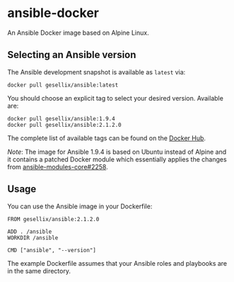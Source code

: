 # ansible-docker

An Ansible Docker image based on Alpine Linux.


## Selecting an Ansible version

The Ansible development snapshot is available as `latest` via:

    docker pull gesellix/ansible:latest

You should choose an explicit tag to select your desired version. Available are:

    docker pull gesellix/ansible:1.9.4
    docker pull gesellix/ansible:2.1.2.0

The complete list of available tags can be found on the [Docker Hub](https://hub.docker.com/r/gesellix/ansible/tags/).

_Note_: The image for Ansible 1.9.4 is based on Ubuntu instead of Alpine and it contains a patched Docker module which essentially applies the 
changes from [ansible-modules-core#2258](https://github.com/ansible/ansible-modules-core/pull/2258).


## Usage

You can use the Ansible image in your Dockerfile:

    FROM gesellix/ansible:2.1.2.0

    ADD . /ansible
    WORKDIR /ansible

    CMD ["ansible", "--version"]

The example Dockerfile assumes that your Ansible roles and playbooks are in the same directory.
